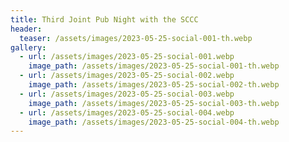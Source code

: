 ```yaml
---
title: Third Joint Pub Night with the SCCC
header:
  teaser: /assets/images/2023-05-25-social-001-th.webp
gallery:
  - url: /assets/images/2023-05-25-social-001.webp
    image_path: /assets/images/2023-05-25-social-001-th.webp
  - url: /assets/images/2023-05-25-social-002.webp
    image_path: /assets/images/2023-05-25-social-002-th.webp
  - url: /assets/images/2023-05-25-social-003.webp
    image_path: /assets/images/2023-05-25-social-003-th.webp
  - url: /assets/images/2023-05-25-social-004.webp
    image_path: /assets/images/2023-05-25-social-004-th.webp
---
```


